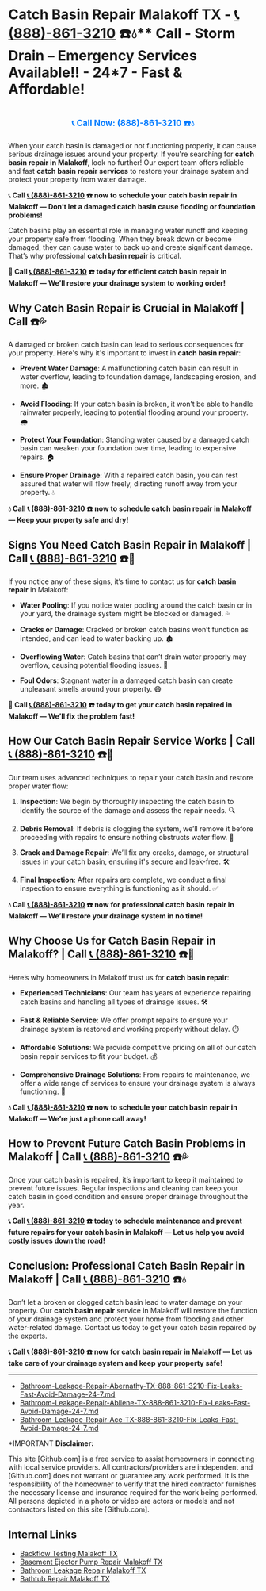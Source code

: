 # Catch Basin Repair Malakoff TX - [📞 (888)-861-3210](https://plumbing-texas-3210.netlify.app) ☎️💧** Call - Storm Drain – Emergency Services Available!! - 24*7 - Fast & Affordable!
# 

<p align="center" style="font-size: 1.2em; font-weight: bold; margin: 20px 0;">
  <a href="https://plumbing-texas-3210.netlify.app" target="_blank" style="color: #007BFF; text-decoration: none;">📞 Call Now: (888)-861-3210 ☎️💧</a>
</p>

When your catch basin is damaged or not functioning properly, it can cause serious drainage issues around your property. If you're searching for **catch basin repair in Malakoff**, look no further! Our expert team offers reliable and fast **catch basin repair services** to restore your drainage system and protect your property from water damage.

**📞 Call [📞 (888)-861-3210](https://plumbing-texas-3210.netlify.app) ☎️ now to schedule your catch basin repair in Malakoff — Don’t let a damaged catch basin cause flooding or foundation problems!**

Catch basins play an essential role in managing water runoff and keeping your property safe from flooding. When they break down or become damaged, they can cause water to back up and create significant damage. That’s why professional **catch basin repair** is critical.

**🚨 Call [📞 (888)-861-3210](https://plumbing-texas-3210.netlify.app) ☎️ today for efficient catch basin repair in Malakoff — We’ll restore your drainage system to working order!**

## **Why Catch Basin Repair is Crucial in Malakoff | Call  ☎️💦**

A damaged or broken catch basin can lead to serious consequences for your property. Here's why it's important to invest in **catch basin repair**:

- **Prevent Water Damage**: A malfunctioning catch basin can result in water overflow, leading to foundation damage, landscaping erosion, and more. 🏚️

- **Avoid Flooding**: If your catch basin is broken, it won’t be able to handle rainwater properly, leading to potential flooding around your property. 🌧️

- **Protect Your Foundation**: Standing water caused by a damaged catch basin can weaken your foundation over time, leading to expensive repairs. 🏠

- **Ensure Proper Drainage**: With a repaired catch basin, you can rest assured that water will flow freely, directing runoff away from your property. 💧

**💧 Call [📞 (888)-861-3210](https://plumbing-texas-3210.netlify.app) ☎️ now to schedule catch basin repair in Malakoff — Keep your property safe and dry!**

## **Signs You Need Catch Basin Repair in Malakoff | Call [📞 (888)-861-3210](https://plumbing-texas-3210.netlify.app) ☎️🔧**

If you notice any of these signs, it’s time to contact us for **catch basin repair** in Malakoff:

- **Water Pooling**: If you notice water pooling around the catch basin or in your yard, the drainage system might be blocked or damaged. 💦

- **Cracks or Damage**: Cracked or broken catch basins won’t function as intended, and can lead to water backing up. 🏚️

- **Overflowing Water**: Catch basins that can’t drain water properly may overflow, causing potential flooding issues. 🚨

- **Foul Odors**: Stagnant water in a damaged catch basin can create unpleasant smells around your property. 😷

**🚨 Call [📞 (888)-861-3210](https://plumbing-texas-3210.netlify.app) ☎️ today to get your catch basin repaired in Malakoff — We’ll fix the problem fast!**

## **How Our Catch Basin Repair Service Works | Call [📞 (888)-861-3210](https://plumbing-texas-3210.netlify.app) ☎️🔧**

Our team uses advanced techniques to repair your catch basin and restore proper water flow:

1. **Inspection**: We begin by thoroughly inspecting the catch basin to identify the source of the damage and assess the repair needs. 🔍

2. **Debris Removal**: If debris is clogging the system, we’ll remove it before proceeding with repairs to ensure nothing obstructs water flow. 🍂

3. **Crack and Damage Repair**: We’ll fix any cracks, damage, or structural issues in your catch basin, ensuring it's secure and leak-free. 🛠️

4. **Final Inspection**: After repairs are complete, we conduct a final inspection to ensure everything is functioning as it should. ✅

**💧 Call [📞 (888)-861-3210](https://plumbing-texas-3210.netlify.app) ☎️ now for professional catch basin repair in Malakoff — We’ll restore your drainage system in no time!**

## **Why Choose Us for Catch Basin Repair in Malakoff? | Call [📞 (888)-861-3210](https://plumbing-texas-3210.netlify.app) ☎️🌟**

Here’s why homeowners in Malakoff trust us for **catch basin repair**:

- **Experienced Technicians**: Our team has years of experience repairing catch basins and handling all types of drainage issues. 🛠️

- **Fast & Reliable Service**: We offer prompt repairs to ensure your drainage system is restored and working properly without delay. ⏱️

- **Affordable Solutions**: We provide competitive pricing on all of our catch basin repair services to fit your budget. 💰

- **Comprehensive Drainage Solutions**: From repairs to maintenance, we offer a wide range of services to ensure your drainage system is always functioning. 🔧

**💧 Call [📞 (888)-861-3210](https://plumbing-texas-3210.netlify.app) ☎️ now to schedule your catch basin repair in Malakoff — We’re just a phone call away!**

## **How to Prevent Future Catch Basin Problems in Malakoff | Call [📞 (888)-861-3210](https://plumbing-texas-3210.netlify.app) ☎️💦**

Once your catch basin is repaired, it’s important to keep it maintained to prevent future issues. Regular inspections and cleaning can keep your catch basin in good condition and ensure proper drainage throughout the year.

**📞 Call [📞 (888)-861-3210](https://plumbing-texas-3210.netlify.app) ☎️ today to schedule maintenance and prevent future repairs for your catch basin in Malakoff — Let us help you avoid costly issues down the road!**

## **Conclusion: Professional Catch Basin Repair in Malakoff | Call [📞 (888)-861-3210](https://plumbing-texas-3210.netlify.app) ☎️💧**

Don’t let a broken or clogged catch basin lead to water damage on your property. Our **catch basin repair** service in Malakoff will restore the function of your drainage system and protect your home from flooding and other water-related damage. Contact us today to get your catch basin repaired by the experts.

**📞 Call [📞 (888)-861-3210](https://plumbing-texas-3210.netlify.app) ☎️ now for catch basin repair in Malakoff — Let us take care of your drainage system and keep your property safe!**

---

- [Bathroom-Leakage-Repair-Abernathy-TX-888-861-3210-Fix-Leaks-Fast-Avoid-Damage-24-7.md](https://github.com/allyoucaneatsushiin/plumbing-texas/blob/main/Bathroom-Leakage-Repair-Abernathy-TX-888-861-3210-Fix-Leaks-Fast-Avoid-Damage-24-7.md)
- [Bathroom-Leakage-Repair-Abilene-TX-888-861-3210-Fix-Leaks-Fast-Avoid-Damage-24-7.md](https://github.com/allyoucaneatsushiin/plumbing-texas/blob/main/Bathroom-Leakage-Repair-Abilene-TX-888-861-3210-Fix-Leaks-Fast-Avoid-Damage-24-7.md)
- [Bathroom-Leakage-Repair-Ace-TX-888-861-3210-Fix-Leaks-Fast-Avoid-Damage-24-7.md](https://github.com/allyoucaneatsushiin/plumbing-texas/blob/main/Bathroom-Leakage-Repair-Ace-TX-888-861-3210-Fix-Leaks-Fast-Avoid-Damage-24-7.md)


*IMPORTANT **Disclaimer:**

This site [Github.com] is a free service to assist homeowners in connecting with local service providers. All contractors/providers are independent and [Github.com] does not warrant or guarantee any work performed. It is the responsibility of the homeowner to verify that the hired contractor furnishes the necessary license and insurance required for the work being performed. All persons depicted in a photo or video are actors or models and not contractors listed on this site [Github.com].


## Internal Links
- [Backflow Testing Malakoff TX](https://github.com/allyoucaneatsushiin/plumbing-texas/blob/main/Backflow-Testing-Malakoff-TX-888-861-3210-Prevention-Same-Day-Service-Available-24-7.md)
- [Basement Ejector Pump Repair Malakoff TX](https://github.com/allyoucaneatsushiin/plumbing-texas/blob/main/Basement-Ejector-Pump-Repair-Malakoff-TX-888-861-3210-Same-Day-Service-for-Urgent-Repairs-24-7.md)
- [Bathroom Leakage Repair Malakoff TX](https://github.com/allyoucaneatsushiin/plumbing-texas/blob/main/Bathroom-Leakage-Repair-Malakoff-TX-888-861-3210-Fix-Leaks-Fast-Avoid-Damage-24-7.md)
- [Bathtub Repair Malakoff TX](https://github.com/allyoucaneatsushiin/plumbing-texas/blob/main/Bathtub-Repair-Malakoff-TX-888-861-3210-Replacement-Same-Day-Service-to-Restore-Your-Tub-24-7.md)
